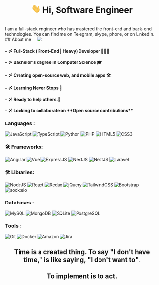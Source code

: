 <h1 align="center"> <img src="https://raw.githubusercontent.com/ABSphreak/ABSphreak/master/gifs/Hi.gif" width="30px"> Hi, Software Engineer </a></h1>
<br/>   
    I am a full-stack engineer who has mastered the front-end and back-end technologies. You can find me on Telegram, skype, phone, or on LinkedIn.
<br/>
 <img align="right" width="400" src="https://camo.githubusercontent.com/fa73289736064aba480d0708da37d7aa183a8c3e2bcc2f58c54285a3bbbeecc1/68747470733a2f2f7777772e61616c7068612e6e65742f77702d636f6e74656e742f75706c6f6164732f323032302f31322f66756c6c2d737461636b2d646576656c6f706d656e742e676966" />
## About me
<h4 align="left">
    - 〆 Full-Stack ( Front-End🎯 Heavy) Developer 👨🏻‍💻 
    <br>
    <br>
    - 〆 Bachelor's degree in Computer Science</a> 🎓
    <br>
    <br>
    - 〆 Creating open-source web, and mobile apps 🛠️
    <br>
    <br> 
    - 〆 Learning Never Stops 🚀
    <br>
    <br>
    - 〆 Ready to help others.🌱
    <br>
    <br>
    - 〆 Looking to collaborate on **Open source contributions**
    <br>
</h4>
<h3 align="left">Languages :</h3>
    <div align="left">
        <img alt="JavaScript" src="https://img.shields.io/badge/javascript-%23323330.svg?style=for-the-badge&logo=javascript&logoColor=%23F7DF1E"/> 
        <img src="https://img.shields.io/badge/TypeScript-007ACC?style=for-the-badge&logo=typescript&logoColor=white" alt="TypeScript" />
        <img alt="Python" src="https://img.shields.io/badge/python-%2314354C.svg?style=for-the-badge&logo=python&logoColor=white"/>
        <img alt="PHP" src="https://img.shields.io/badge/php-%23777BB4.svg?style=for-the-badge&logo=php&logoColor=white"/>
        <img alt="HTML5" src="https://img.shields.io/badge/html5-%23E34F26.svg?style=for-the-badge&logo=html5&logoColor=white"/>
        <img alt="CSS3" src="https://img.shields.io/badge/css3-%231572B6.svg?style=for-the-badge&logo=css3&logoColor=white"/> 
    </div>
    
<h3 align="left">🛠️ Frameworks:</h3>
    <div align="left">
        <img alt="Angular" src="https://img.shields.io/badge/angular-%2343853D.svg?style=for-the-badge&logo=angular&logoColor=white"/>
        <img alt="Vue" src="https://img.shields.io/badge/vue-%2343853D.svg?style=for-the-badge&logo=vuedotjs&logoColor=white"/>
        <img alt="ExpressJS" src="https://img.shields.io/badge/Express.js-000000?style=for-the-badge&logo=express&logoColor=white"/>
        <img alt="NextJS" src="https://img.shields.io/badge/next.js-000000?style=for-the-badge&logo=nextdotjs&logoColor=white"/>
        <img alt="NestJS" src="https://img.shields.io/badge/nest.js-000000?style=for-the-badge&logo=nestjs&logoColor=white"/>
        <img alt="Laravel" src="https://img.shields.io/badge/laravel-000000?style=for-the-badge&logo=laravel&logoColor=white"/>
    </div>
<h3 align="left">🛠️ Libraries:</h3>
    <div align="left">
        <img alt="NodeJS" src="https://img.shields.io/badge/node.js-%2343853D.svg?style=for-the-badge&logo=node-dot-js&logoColor=white"/>
        <img alt="React" src="https://img.shields.io/badge/react-%2320232a.svg?style=for-the-badge&logo=react&logoColor=%2361DAFB"/>
        <img alt="Redux" src="https://img.shields.io/badge/Redux-593D88?style=for-the-badge&logo=redux&logoColor=white"/>
        <img alt="jQuery" src="https://img.shields.io/badge/jquery-%230769AD.svg?style=for-the-badge&logo=jquery&logoColor=white"/> 
        <img alt="TailwindCSS" src="https://img.shields.io/badge/Tailwind_CSS-38B2AC?style=for-the-badge&logo=tailwind-css&logoColor=white"/>
        <img alt="Bootstrap" src="https://img.shields.io/badge/bootstrap-%23563D7C.svg?style=for-the-badge&logo=bootstrap&logoColor=white"/>
        <img alt="sockteio" src="https://img.shields.io/badge/Socket.io-010101?&style=for-the-badge&logo=Socket.io&logoColor=white"/>
    </div>


<h3 align="left">Databases :</h3>
    <div align="left">
    <img alt="MySQL" src="https://img.shields.io/badge/mysql-%2300f.svg?style=for-the-badge&logo=mysql&logoColor=white"/>
    <img alt="MongoDB" src ="https://img.shields.io/badge/MongoDB-4EA94B?style=for-the-badge&logo=mongodb&logoColor=white"/>
    <img alt="SQLite" src ="https://img.shields.io/badge/sqlite-%2307405e.svg?style=for-the-badge&logo=sqlite&logoColor=white"/>
    <img alt="PostgreSQL" src ="https://img.shields.io/badge/PostgreSQL-316192?style=for-the-badge&logo=postgresql&logoColor=white"/>
</div>

<h3 align="left">Tools :</h3>
    <div align="left">
    <img alt="Git" src="https://img.shields.io/badge/Git-432d2?style=for-the-badge&logo=git&logoColor=white"/>
    <img alt="Docker" src ="https://img.shields.io/badge/MongoDB-4EA94B?style=for-the-badge&logo=docker&logoColor=white"/>
    <img alt="Amazon" src ="https://img.shields.io/badge/AWS-%2307405e.svg?style=for-the-badge&logo=amazon&logoColor=white"/>
    <img alt="Jira" src ="https://img.shields.io/badge/Jira-316192?style=for-the-badge&logo=jira&logoColor=white"/>
</div>

<div align="center"  width="100%">
    <h2 align="center"> Time is a created thing. To say "I don't have time," is like saying, "I don't want to". </a></h2>
    <h2 align="center"> To implement is to act. </a></h2>
</div>
